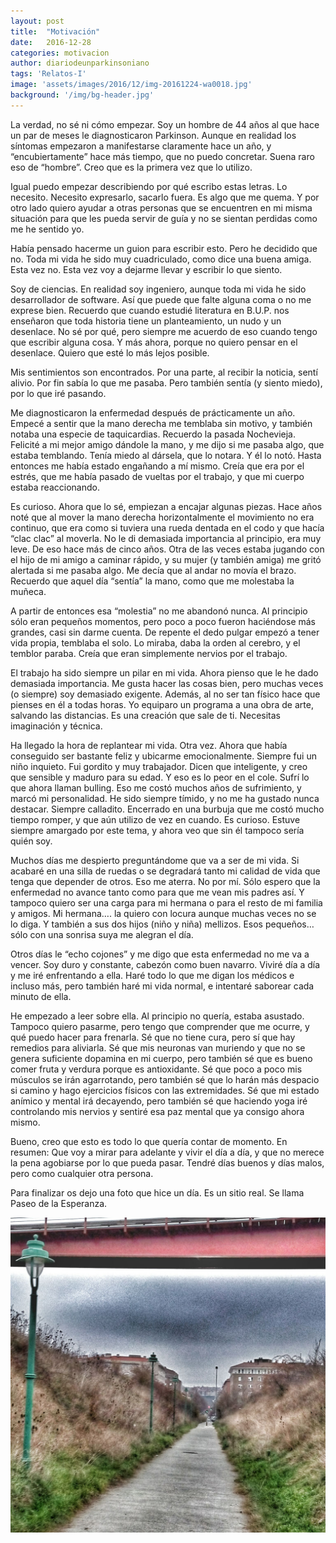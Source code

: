 ```yaml
---
layout: post
title:  "Motivación"
date:   2016-12-28
categories: motivacion
author: diariodeunparkinsoniano
tags: 'Relatos-I'
image: 'assets/images/2016/12/img-20161224-wa0018.jpg'
background: '/img/bg-header.jpg'
---
```


La verdad, no sé ni cómo empezar. Soy un hombre de 44 años al que hace un par de meses le diagnosticaron Parkinson. Aunque en realidad los síntomas empezaron a manifestarse claramente hace un año, y “encubiertamente” hace más tiempo, que no puedo concretar. Suena raro eso de “hombre”. Creo que es la primera vez que lo utilizo.

Igual puedo empezar describiendo por qué escribo estas letras. Lo necesito. Necesito expresarlo, sacarlo fuera. Es algo que me quema. Y por otro lado quiero ayudar a otras personas que se encuentren en mi misma situación para que les pueda servir de guía y no se sientan perdidas como me he sentido yo.

Había pensado hacerme un guion para escribir esto. Pero he decidido que no. Toda mi vida he sido muy cuadriculado, como dice una buena amiga. Esta vez no. Esta vez voy a dejarme llevar y escribir lo que siento.

Soy de ciencias. En realidad soy ingeniero, aunque toda mi vida he sido desarrollador de software. Así que puede que falte alguna coma o no me exprese bien. Recuerdo que cuando estudié literatura en B.U.P. nos enseñaron que toda historia tiene un planteamiento, un nudo y un desenlace. No sé por qué, pero siempre me acuerdo de eso cuando tengo que escribir alguna cosa. Y más ahora, porque no quiero pensar en el desenlace. Quiero que esté lo más lejos posible.

Mis sentimientos son encontrados. Por una parte, al recibir la noticia, sentí alivio. Por fin sabía lo que me pasaba. Pero también sentía (y siento miedo), por lo que iré pasando.

Me diagnosticaron la enfermedad después de prácticamente un año. Empecé a sentir que la mano derecha me temblaba sin motivo, y también notaba una especie de taquicardias. Recuerdo la pasada Nochevieja. Felicité a mi mejor amigo dándole la mano, y me dijo si me pasaba algo, que estaba temblando. Tenía miedo al dársela, que lo notara. Y él lo notó. Hasta entonces me había estado engañando a mí mismo. Creía que era por el estrés, que me había pasado de vueltas por el trabajo, y que mi cuerpo estaba reaccionando.

Es curioso. Ahora que lo sé, empiezan a encajar algunas piezas. Hace años noté que al mover la mano derecha horizontalmente el movimiento no era continuo, que era como si tuviera una rueda dentada en el codo y que hacía “clac clac” al moverla. No le di demasiada importancia al principio, era muy leve. De eso hace más de cinco años. Otra de las veces estaba jugando con el hijo de mi amigo a caminar rápido, y su mujer (y también amiga) me gritó alertada si me pasaba algo. Me decía que al andar no movía el brazo. Recuerdo que aquel día “sentía” la mano, como que me molestaba la muñeca.

A partir de entonces esa “molestia” no me abandonó nunca. Al principio sólo eran pequeños momentos, pero poco a poco fueron haciéndose más grandes, casi sin darme cuenta. De repente el dedo pulgar empezó a tener vida propia, temblaba el solo. Lo miraba, daba la orden al cerebro, y el temblor paraba. Creía que eran simplemente nervios por el trabajo.

El trabajo ha sido siempre un pilar en mi vida. Ahora pienso que le he dado demasiada importancia. Me gusta hacer las cosas bien, pero muchas veces (o siempre) soy demasiado exigente. Además, al no ser tan físico hace que pienses en él a todas horas. Yo equiparo un programa a una obra de arte, salvando las distancias. Es una creación que sale de ti. Necesitas imaginación y técnica.

Ha llegado la hora de replantear mi vida. Otra vez. Ahora que había conseguido ser bastante feliz y ubicarme emocionalmente. Siempre fui un niño inquieto. Fui gordito y muy trabajador. Dicen que inteligente, y creo que sensible y maduro para su edad. Y eso es lo peor en el cole. Sufrí lo que ahora llaman bulling. Eso me costó muchos años de sufrimiento, y marcó mi personalidad. He sido siempre tímido, y no me ha gustado nunca destacar. Siempre calladito. Encerrado en una burbuja que me costó mucho tiempo romper, y que aún utilizo de vez en cuando. Es curioso. Estuve siempre amargado por este tema, y ahora veo que sin él tampoco sería quién soy.

Muchos días me despierto preguntándome que va a ser de mi vida. Si acabaré en una silla de ruedas o se degradará tanto mi calidad de vida que tenga que depender de otros. Eso me aterra. No por mí. Sólo espero que la enfermedad no avance tanto como para que me vean mis padres así. Y tampoco quiero ser una carga para mi hermana o para el resto de mi familia y amigos. Mi hermana…. la quiero con locura aunque muchas veces no se lo diga. Y también a sus dos hijos (niño y niña) mellizos. Esos pequeños… sólo con una sonrisa suya me alegran el día.

Otros días le “echo cojones” y me digo que esta enfermedad no me va a vencer. Soy duro y constante, cabezón como buen navarro. Viviré día a día y me iré enfrentando a ella. Haré todo lo que me digan los médicos e incluso más, pero también haré mi vida normal, e intentaré saborear cada minuto de ella.

He empezado a leer sobre ella. Al principio no quería, estaba asustado. Tampoco quiero pasarme, pero tengo que comprender que me ocurre, y qué puedo hacer para frenarla. Sé que no tiene cura, pero sí que hay remedios para aliviarla. Sé que mis neuronas van muriendo y que no se genera suficiente dopamina en mi cuerpo, pero también sé que es bueno comer fruta y verdura porque es antioxidante. Sé que poco a poco mis músculos se irán agarrotando, pero también sé que lo harán más despacio si camino y hago ejercicios físicos con las extremidades. Sé que mi estado anímico y mental irá decayendo, pero también sé que haciendo yoga iré controlando mis nervios y sentiré esa paz mental que ya consigo ahora mismo.

Bueno, creo que esto es todo lo que quería contar de momento. En resumen: Que voy a mirar para adelante y vivir el día a día, y que no merece la pena agobiarse por lo que pueda pasar. Tendré días buenos y días malos, pero como cualquier otra persona.

Para finalizar os dejo una foto que hice un día. Es un sitio real. Se llama Paseo de la Esperanza.

<img class="img-fluid"  src="/assets/images/2016/12/img-20161224-wa0018.jpg" />